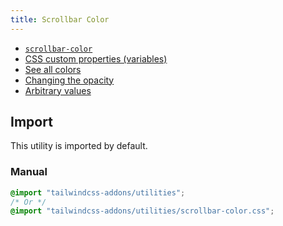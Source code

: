 ```yaml
---
title: Scrollbar Color
---
```


<script>
    import dedent from "dedent"
    import ApiTable from "$lib/components/ApiTable.svelte"

    const utilities = [
        [
            "scrollbar-thumb-<theme-color>",
            dedent`
                --tw-scrollbar-thumb: var(--<theme-color>);
                scrollbar-color: var(--tw-scrollbar-thumb) var(--tw-scrollbar-track);
            `,
        ],
        [
            "scrollbar-thumb-(<custom-property>)",
            dedent`
                --tw-scrollbar-thumb: var(<custom-property>);
                scrollbar-color: var(--tw-scrollbar-thumb) var(--tw-scrollbar-track);
            `,
        ],
        [
            "scrollbar-thumb-[<arbitrary-value>]",
            dedent`
                --tw-scrollbar-thumb: <arbitrary-value>;
                scrollbar-color: var(--tw-scrollbar-thumb) var(--tw-scrollbar-track);
            `,
        ],

        [
            "scrollbar-track-<theme-color>",
            dedent`
                --tw-scrollbar-track: var(--<theme-color>);
                scrollbar-color: var(--tw-scrollbar-thumb) var(--tw-scrollbar-track);
            `,
        ],
        [
            "scrollbar-track-(<custom-property>)",
            dedent`
                --tw-scrollbar-track: var(<custom-property>);
                scrollbar-color: var(--tw-scrollbar-thumb) var(--tw-scrollbar-track);
            `,
        ],
        [
            "scrollbar-track-[<arbitrary-value>]",
            dedent`
                --tw-scrollbar-track: [<arbitrary-value>];
                scrollbar-color: var(--tw-scrollbar-thumb) var(--tw-scrollbar-track);
            `,
        ],
    ]
</script>

<!-- prettier-ignore -->
<ApiTable
    rows={utilities}
/>

- [`scrollbar-color`](https://developer.mozilla.org/en-US/docs/Web/CSS/scrollbar-color)
- [CSS custom properties (variables)](https://developer.mozilla.org/en-US/docs/Web/CSS/Using_CSS_custom_properties)
- [See all colors](https://tailwindcss.com/docs/colors)
- [Changing the opacity](https://tailwindcss.com/docs/background-color#changing-the-opacity)
- [Arbitrary values](https://tailwindcss.com/docs/background-color#arbitrary-values)

## Import

This utility is imported by default.

### Manual

```css
@import "tailwindcss-addons/utilities";
/* Or */
@import "tailwindcss-addons/utilities/scrollbar-color.css";
```
